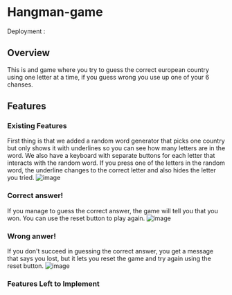 # Hangman-game

Deployment : 

## Overview
This is and game where you try to guess the correct european country using one letter at a time,
if you guess wrong you use up one of your 6 chanses. 


## Features

### Existing Features
First thing is that we added a random word generator that picks one country but only shows it 
with underlines so you can see how many letters are in the word. We also have a keyboard with separate
buttons for each letter that interacts with the random word. If you press one of the letters in
the random word, the underline changes to the correct letter and also hides the letter you tried.
![image](https://github.com/Danielsudndqvist/hangman/assets/163173315/00b0751a-94c6-4848-90b2-3415ccfbe185)

### Correct answer!
If you manage to guess the correct answer, the game will 
tell you that you won. You can use the reset button to play again.
![image](https://github.com/Danielsudndqvist/hangman/assets/163173315/30f80dc3-03fc-4b0a-8939-c7679bbed96f)



### Wrong anwer!
If you don't succeed in guessing the correct answer, you get a message that 
says you lost, but it lets you reset the game and try again using the reset button.
![image](https://github.com/Danielsudndqvist/hangman/assets/163173315/29b0f969-96e3-4490-9720-9cf14c71c046)


### Features Left to Implement
